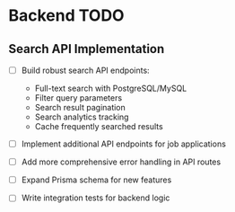 # Backend TODO

## Search API Implementation
- [ ] Build robust search API endpoints:
  - Full-text search with PostgreSQL/MySQL
  - Filter query parameters
  - Search result pagination
  - Search analytics tracking
  - Cache frequently searched results

- [ ] Implement additional API endpoints for job applications
- [ ] Add more comprehensive error handling in API routes
- [ ] Expand Prisma schema for new features
- [ ] Write integration tests for backend logic